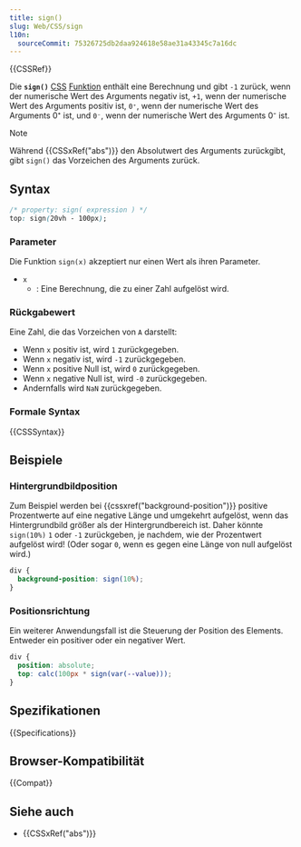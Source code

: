 ```yaml
---
title: sign()
slug: Web/CSS/sign
l10n:
  sourceCommit: 75326725db2daa924618e58ae31a43345c7a16dc
---
```


{{CSSRef}}

Die **`sign()`** [CSS](/de/docs/Web/CSS) [Funktion](/de/docs/Web/CSS/CSS_Functions) enthält eine Berechnung und gibt `-1` zurück, wenn der numerische Wert des Arguments negativ ist, `+1`, wenn der numerische Wert des Arguments positiv ist, `0⁺`, wenn der numerische Wert des Arguments 0⁺ ist, und `0⁻`, wenn der numerische Wert des Arguments 0⁻ ist.

> [!NOTE]
> Während {{CSSxRef("abs")}} den Absolutwert des Arguments zurückgibt, gibt `sign()` das Vorzeichen des Arguments zurück.

## Syntax

```css
/* property: sign( expression ) */
top: sign(20vh - 100px);
```

### Parameter

Die Funktion `sign(x)` akzeptiert nur einen Wert als ihren Parameter.

- `x`
  - : Eine Berechnung, die zu einer Zahl aufgelöst wird.

### Rückgabewert

Eine Zahl, die das Vorzeichen von `A` darstellt:

- Wenn `x` positiv ist, wird `1` zurückgegeben.
- Wenn `x` negativ ist, wird `-1` zurückgegeben.
- Wenn `x` positive Null ist, wird `0` zurückgegeben.
- Wenn `x` negative Null ist, wird `-0` zurückgegeben.
- Andernfalls wird `NaN` zurückgegeben.

### Formale Syntax

{{CSSSyntax}}

## Beispiele

### Hintergrundbildposition

Zum Beispiel werden bei {{cssxref("background-position")}} positive Prozentwerte auf eine negative Länge und umgekehrt aufgelöst, wenn das Hintergrundbild größer als der Hintergrundbereich ist. Daher könnte `sign(10%)` `1` oder `-1` zurückgeben, je nachdem, wie der Prozentwert aufgelöst wird! (Oder sogar `0`, wenn es gegen eine Länge von null aufgelöst wird.)

```css
div {
  background-position: sign(10%);
}
```

### Positionsrichtung

Ein weiterer Anwendungsfall ist die Steuerung der Position des Elements. Entweder ein positiver oder ein negativer Wert.

```css
div {
  position: absolute;
  top: calc(100px * sign(var(--value)));
}
```

## Spezifikationen

{{Specifications}}

## Browser-Kompatibilität

{{Compat}}

## Siehe auch

- {{CSSxRef("abs")}}
